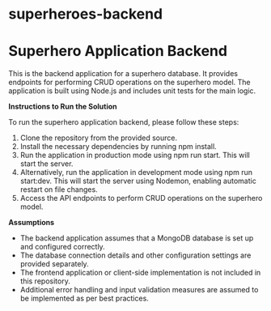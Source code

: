 # superheroes-backend

# **Superhero Application Backend**

This is the backend application for a superhero database. It provides endpoints for performing CRUD operations on the superhero model. The application is built using Node.js and includes unit tests for the main logic.

**Instructions to Run the Solution**

To run the superhero application backend, please follow these steps:

1. Clone the repository from the provided source.
2. Install the necessary dependencies by running npm install.
3. Run the application in production mode using npm run start. This will start the server.
4. Alternatively, run the application in development mode using npm run start:dev. This will start the server using Nodemon, enabling automatic restart on file changes.
5. Access the API endpoints to perform CRUD operations on the superhero model.

**Assumptions**

- The backend application assumes that a MongoDB database is set up and configured correctly.
- The database connection details and other configuration settings are provided separately.
- The frontend application or client-side implementation is not included in this repository.
- Additional error handling and input validation measures are assumed to be implemented as per best practices.
